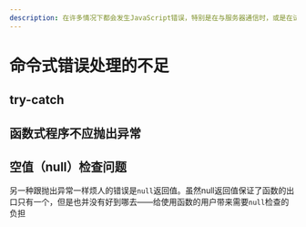 ```yaml
---
description: 在许多情况下都会发生JavaScript错误，特别是在与服务器通信时，或是在试图访问一个为null对象的属性时
---
```


# 命令式错误处理的不足

## try-catch

## 函数式程序不应抛出异常

## 空值（null）检查问题

 另一种跟抛出异常一样烦人的错误是`null`返回值。虽然null返回值保证了函数的出口只有一个，但是也并没有好到哪去——给使用函数的用户带来需要`null`检查的负担


